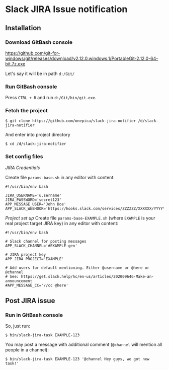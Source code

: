 # Slack JIRA Issue notification

## Installation

### Download GitBash console
https://github.com/git-for-windows/git/releases/download/v2.12.0.windows.1/PortableGit-2.12.0-64-bit.7z.exe

Let's say it will be in path `d:/Git/`

### Run GitBash console

Press `CTRL + R` and run `d:/Git/bin/git.exe`.
 
### Fetch the project

```
$ git clone https://github.com/onepica/slack-jira-notifier /d/slack-jira-notifier
```
And enter into project directory
```
$ cd /d/slack-jira-notifier
```

### Set config files
*JIRA Credentials*

Create file `params-base.sh` in any editor with content:
```shell
#!/usr/bin/env bash

JIRA_USERNAME='u.sername'
JIRA_PASSWORD='secret123'
APP_MESSAGE_USER='John Doe'
APP_SLACK_WEBHOOK='https://hooks.slack.com/services/ZZZZZZ/XXXXXX/YYYYYYYYYYYYYYYY'
```

*Project set up*
Create file `params-base-EXAMPLE.sh` (where `EXAMPLE` is your real project target JIRA key) 
in any editor with content:
```shell
#!/usr/bin/env bash

# Slack channel for posting messages
APP_SLACK_CHANNEL='#EXAMPLE-gen'

# JIRA project key
APP_JIRA_PROJECT='EXAMPLE'

# Add users for default mentioning. Either @username or @here or @channel
# See: https://get.slack.help/hc/en-us/articles/202009646-Make-an-announcement
#APP_MESSAGE_CC='//cc @here'
```

## Post JIRA issue
### Run in GitBash console
So, just run:
```shell
$ bin/slack-jira-task EXAMPLE-123
```
You may post a message with additional comment (`@channel` will mention all people in a channel):
```shell
$ bin/slack-jira-task EXAMPLE-123 '@channel Hey guys, we got new task!'
```
